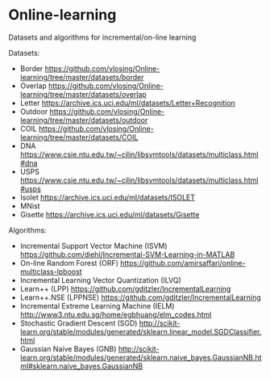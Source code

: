 # Online-learning
Datasets and algorithms for incremental/on-line learning

Datasets:
- Border  https://github.com/vlosing/Online-learning/tree/master/datasets/border
- Overlap https://github.com/vlosing/Online-learning/tree/master/datasets/overlap
- Letter  https://archive.ics.uci.edu/ml/datasets/Letter+Recognition
- Outdoor https://github.com/vlosing/Online-learning/tree/master/datasets/outdoor
- COIL    https://github.com/vlosing/Online-learning/tree/master/datasets/COIL
- DNA     https://www.csie.ntu.edu.tw/~cjlin/libsvmtools/datasets/multiclass.html#dna
- USPS    https://www.csie.ntu.edu.tw/~cjlin/libsvmtools/datasets/multiclass.html#usps
- Isolet  https://archive.ics.uci.edu/ml/datasets/ISOLET
- MNist
- Gisette https://archive.ics.uci.edu/ml/datasets/Gisette


Algorithms:
- Incremental Support Vector Machine (ISVM) https://github.com/diehl/Incremental-SVM-Learning-in-MATLAB
- On-line Random Forest (ORF)               https://github.com/amirsaffari/online-multiclass-lpboost
- Incremental Learning Vector Quantization (ILVQ)
- Learn++ (LPP) https://github.com/gditzler/IncrementalLearning
- Learn++.NSE (LPPNSE) https://github.com/gditzler/IncrementalLearning
- Incremental Extreme Learning Machine (IELM) http://www3.ntu.edu.sg/home/egbhuang/elm_codes.html
- Stochastic Gradient Descent (SGD) http://scikit-learn.org/stable/modules/generated/sklearn.linear_model.SGDClassifier.html
- Gaussian Naive Bayes (GNB) http://scikit-learn.org/stable/modules/generated/sklearn.naive_bayes.GaussianNB.html#sklearn.naive_bayes.GaussianNB
